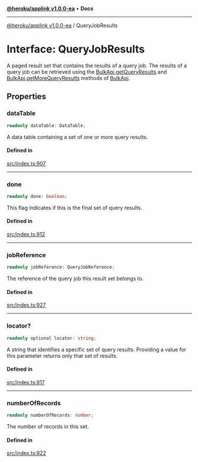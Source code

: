 [**@heroku/applink v1.0.0-ea**](../README.md) • **Docs**

***

[@heroku/applink v1.0.0-ea](../README.md) / QueryJobResults

# Interface: QueryJobResults

A paged result set that contains the results of a query job. The results of a query job
can be retrieved using the [BulkApi.getQueryResults](BulkApi.md#getqueryresults) and [BulkApi.getMoreQueryResults](BulkApi.md#getmorequeryresults)
methods of [BulkApi](BulkApi.md).

## Properties

### dataTable

```ts
readonly dataTable: DataTable;
```

A data table containing a set of one or more query results.

#### Defined in

[src/index.ts:907](https://github.com/heroku/heroku-applink-nodejs/blob/e2c7093bff3682e3a10211f985cb37467f6d2de7/src/index.ts#L907)

***

### done

```ts
readonly done: boolean;
```

This flag indicates if this is the final set of query results.

#### Defined in

[src/index.ts:912](https://github.com/heroku/heroku-applink-nodejs/blob/e2c7093bff3682e3a10211f985cb37467f6d2de7/src/index.ts#L912)

***

### jobReference

```ts
readonly jobReference: QueryJobReference;
```

The reference of the query job this result set belongs to.

#### Defined in

[src/index.ts:927](https://github.com/heroku/heroku-applink-nodejs/blob/e2c7093bff3682e3a10211f985cb37467f6d2de7/src/index.ts#L927)

***

### locator?

```ts
readonly optional locator: string;
```

A string that identifies a specific set of query results. Providing a value for this parameter returns only that set of results.

#### Defined in

[src/index.ts:917](https://github.com/heroku/heroku-applink-nodejs/blob/e2c7093bff3682e3a10211f985cb37467f6d2de7/src/index.ts#L917)

***

### numberOfRecords

```ts
readonly numberOfRecords: number;
```

The number of records in this set.

#### Defined in

[src/index.ts:922](https://github.com/heroku/heroku-applink-nodejs/blob/e2c7093bff3682e3a10211f985cb37467f6d2de7/src/index.ts#L922)
